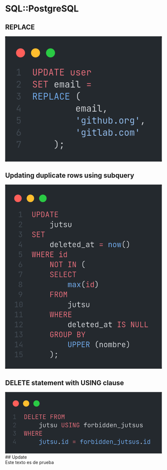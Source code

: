 # SQL::PostgreSQL

## REPLACE

<!-- notecardId: 1691717853024 -->

<img src="https://raw.githubusercontent.com/miyamotoed/anki-cards/master/sql/images/postgres_replace.png">

## Updating duplicate rows using subquery

<!-- notecardId: 1691717853083 -->

<img src="https://raw.githubusercontent.com/miyamotoed/anki-cards/master/sql/images/postgres_update_subquery.png">

## DELETE statement with USING clause

<!-- notecardId: 1694489707658 -->

<img src="https://raw.githubusercontent.com/miyamotoed/anki-cards/master/sql/images/postgres_delete_with_using_clause.png">
## Update

<!-- notecardId: 1691808588199 -->
<div class="container text-left">
    Este texto es de prueba
</div>